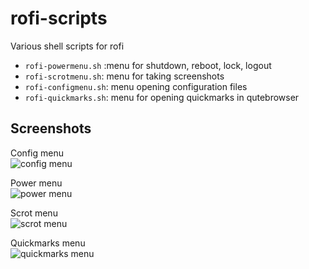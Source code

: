 # rofi-scripts
Various shell scripts for rofi

* `rofi-powermenu.sh` :menu for shutdown, reboot, lock, logout
* `rofi-scrotmenu.sh`: menu for taking screenshots
* `rofi-configmenu.sh`: menu opening configuration files
* `rofi-quickmarks.sh`: menu for opening quickmarks in qutebrowser

## Screenshots

Config menu <br>
![config menu](https://github.com/TechnicalDC/rofi-scripts/blob/main/Screenshots/rofi-configmenu.png)

Power menu <br>
![power menu](https://github.com/TechnicalDC/rofi-scripts/blob/main/Screenshots/rofi-powermenu.png)

Scrot menu <br>
![scrot menu](https://github.com/TechnicalDC/rofi-scripts/blob/main/Screenshots/rofi-scrotmenu.png)

Quickmarks menu <br>
![quickmarks menu](https://github.com/TechnicalDC/rofi-scripts/blob/main/Screenshots/rofi-quickmarks.png)
